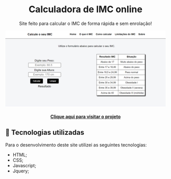 <h1 align="center">
  Calculadora de IMC online
</h1>

<p align="center">Site feito para calcular o IMC de forma rápida e sem enrolação!</p>

<img src="https://github.com/luizeduardodev/calculadora-de-imc/blob/main/assets/img/resultado_projeto.png" min-width="1000px" max-width="1000px" width="1000px" alt="Imagem do projeto">

<h4 align="center">
  <a href="https://calculadoradeimc.netlify.app/">Clique aqui para visitar o projeto</a>
</h4>

## 💼 Tecnologias utilizadas
Para o desenvolvimento deste site utilizei as seguintes tecnologias:

- HTML;
- CSS;
- Javascript;
- Jquery;
